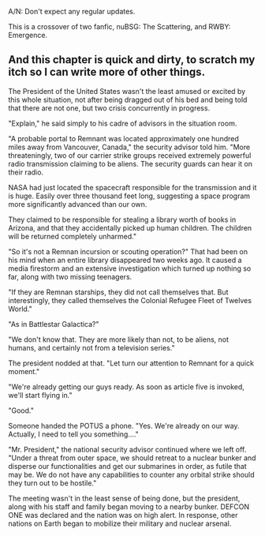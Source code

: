 A/N: Don't expect any regular updates.

This is a crossover of two fanfic, nuBSG: The Scattering, and RWBY: Emergence.

And this chapter is quick and dirty, to scratch my itch so I can write more of other things.
---

The President of the United States wasn't the least amused or excited by this whole situation, not after being dragged out of his bed and being told that there are not one, but two crisis concurrently in progress.

"Explain," he said simply to his cadre of advisors in the situation room.

"A probable portal to Remnant was located approximately one hundred miles away from Vancouver, Canada," the security advisor told him. "More threateningly, two of our carrier strike groups received extremely powerful radio transmission claiming to be aliens. The security guards can hear it on their radio.

NASA had just located the spacecraft responsible for the transmission and it is huge. Easily over three thousand feet long, suggesting a space program more significantly advanced than our own.

They claimed to be responsible for stealing a library worth of books in Arizona, and that they accidentally picked up human children. The children will be returned completely unharmed."

"So it's not a Remnan incursion or scouting operation?" That had been on his mind when an entire library disappeared two weeks ago. It caused a media firestorm and an extensive investigation which turned up nothing so far, along with two missing teenagers.

"If they are Remnan starships, they did not call themselves that. But interestingly, they called themselves the Colonial Refugee Fleet of Twelves World."

"As in Battlestar Galactica?"

"We don't know that. They are more likely than not, to be aliens, not humans, and certainly not from a television series."

The president nodded at that. "Let turn our attention to Remnant for a quick moment."

"We're already getting our guys ready. As soon as article five is invoked, we'll start flying in."

"Good."

Someone handed the POTUS a phone. "Yes. We're already on our way. Actually, I need to tell you something...."

"Mr. President," the national security advisor continued where we left off. "Under a threat from outer space, we should retreat to a nuclear bunker and disperse our functionalities and get our submarines in order, as futile that may be. We do not have any capabilities to counter any orbital strike should they turn out to be hostile."

The meeting wasn't in the least sense of being done, but the president, along with his staff and family began moving to a nearby bunker. DEFCON ONE was declared and the nation was on high alert. In response, other nations on Earth began to mobilize their military and nuclear arsenal.
